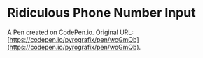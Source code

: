 # Ridiculous Phone Number Input

A Pen created on CodePen.io. Original URL: [https://codepen.io/pyrografix/pen/woGmQb](https://codepen.io/pyrografix/pen/woGmQb).

